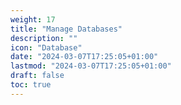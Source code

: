 ```yaml
---
weight: 17
title: "Manage Databases"
description: ""
icon: "Database"
date: "2024-03-07T17:25:05+01:00"
lastmod: "2024-03-07T17:25:05+01:00"
draft: false
toc: true
---
```

